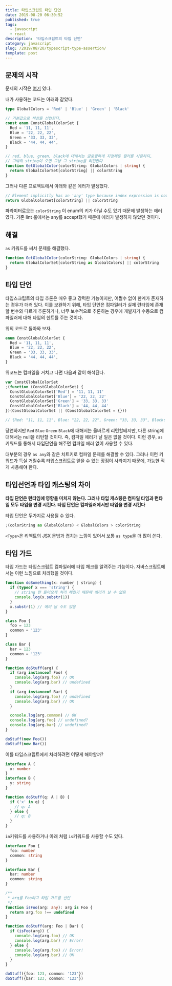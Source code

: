 ```yaml
---
title: 타입스크립트 타입 단언
date: 2019-08-20 06:30:52
published: true
tags:
  - javascript
  - react
description: '타입스크립트의 타입 단언'
category: javascript
slug: /2019/08/20/typescript-type-assertion/
template: post
---
```


## 문제의 시작

문제의 시작은 [여기](/2019/06/17/typescript-type-enum-partial-record/) 였다.

내가 사용하는 코드는 아래와 같았다.

```typescript
type GlobalColors = 'Red' | 'Blue' | 'Green' | 'Black'

// 기본값으로 색상을 선언한다.
const enum ConstGlobalColorSet {
  Red = '11, 11, 11',
  Blue = '22, 22, 22',
  Green = '33, 33, 33',
  Black = '44, 44, 44',
}

// red, blue, green, black에 대해서는 글로벌하게 지정해둔 컬러를 사용하되,
// 그밖의 string이 오면 그냥 그 string을 리턴한다
function GetGlobalColor(colorString: GlobalColors | string) {
  return GlobalColorSet[colorString] || colorString
}
```

그러나 다른 프로젝트에서 아래와 같은 에러가 발생했다.

```javascript
// Element implicitly has an 'any' type because index expression is not of type 'number'.
return GlobalColorSet[colorString] || colorString
```

파라미터로오는 `colorString` 이 enum의 키가 아닐 수도 있기 때문에 발생하는 에러 였다. 기존 lint 룰에서는 any를 accept했기 때문에 에러가 발생하지 않았던 것이다.

## 해결

`as` 키워드를 써서 문제를 해결했다.

```typescript
function GetGlobalColor(colorString: GlobalColors | string) {
  return GlobalColorSet[colorString as GlobalColors] || colorString
}
```

## 타입 단언

타입스크립트의 타입 추론은 매우 좋고 강력한 기능이지만, 어쩔수 없이 한계가 존재하는 경우가 더러 있다. 이를 보완하기 위해, 타입 단언은 컴파일러가 실제 런타임에 존재할 변수와 다르게 추론하거나, 너무 보수적으로 추론하는 경우에 개발자가 수동으로 컴파일러에 대해 타입의 힌트를 주는 것이다.

위의 코드로 돌아와 보자.

```typescript
enum ConstGlobalColorSet {
  Red = '11, 11, 11',
  Blue = '22, 22, 22',
  Green = '33, 33, 33',
  Black = '44, 44, 44',
}
```

위코드는 컴파일을 거치고 나면 다음과 같이 해석된다.

```javascript
var ConstGlobalColorSet
;(function (ConstGlobalColorSet) {
  ConstGlobalColorSet['Red'] = '11, 11, 11'
  ConstGlobalColorSet['Blue'] = '22, 22, 22'
  ConstGlobalColorSet['Green'] = '33, 33, 33'
  ConstGlobalColorSet['Black'] = '44, 44, 44'
})(ConstGlobalColorSet || (ConstGlobalColorSet = {}))

// {Red: "11, 11, 11", Blue: "22, 22, 22", Green: "33, 33, 33", Black: "44, 44, 44"}
```

당연하지만 `Red` `Blue` `Green` `Black`에 대해서는 올바르게 리턴할테지만, 다른 string에 대해서는 null을 리턴할 것이다. 즉, 컴파일 에러가 날 일은 없을 것이다. 이런 경우, `as` 키워드를 통해서 타입단언을 해주면 컴파일 에러 없이 사용할 수 있다.

대부분의 경우 `as any`와 같은 치트키로 컴파일 문제를 해결할 수 있다. 그러나 이런 키워드가 득실 거릴수록 타입스크립트로 얻을 수 있는 장점이 사라지기 때문에, 가능한 적게 사용해야 한다.

## 타입선언과 타입 캐스팅의 차이

**타입 단언은 런타임에 영향을 미치지 않는다. 그러나 타입 캐스팅은 컴파일 타임과 런타임 모두 타입을 변경 시킨다. 타입 단언은 컴파일러에서만 타입을 변경 시킨다**

타입 단언은 두가지로 사용될 수 있다.

```typescript
;(colorString as GlobalColors) < GlobalColors > colorString
```

`<Type>`은 리액트의 JSX 문법과 겹치는 느낌이 있어서 보통 `as type`을 더 많이 쓴다.

## 타입 가드

타입 가드는 타입스크립트 컴파일러에 타입 체크를 알려주는 기능이다. 자바스크립트에서는 이런 느낌으로 처리했을 것이다.

```javascript
function doSomething(x: number | string) {
  if (typeof x === 'string') {
    // string 만 들어오게 처리 해줬기 때문에 에러가 날 수 없음
    console.log(x.substr(1))
  }
  x.substr(1) // 에러 날 수도 있음
}

class Foo {
  foo = 123
  common = '123'
}

class Bar {
  bar = 123
  common = '123'
}

function doStuff(arg) {
  if (arg instanceof Foo) {
    console.log(arg.foo) // OK
    console.log(arg.bar) // undefined
  }
  if (arg instanceof Bar) {
    console.log(arg.foo) // undefined
    console.log(arg.bar) // OK
  }

  console.log(arg.common) // OK
  console.log(arg.foo) // undefined?
  console.log(arg.bar) // undefined?
}

doStuff(new Foo())
doStuff(new Bar())
```

이를 타입스크립트에서 처리하려면 어떻게 해야할까?

```typescript
interface A {
  x: number
}
interface B {
  y: string
}

function doStuff(q: A | B) {
  if ('x' in q) {
    // q: A
  } else {
    // q: B
  }
}
```

`in`키워드를 사용하거나 아래 처럼 `is`키워드를 사용할 수도 있다.

```typescript
interface Foo {
  foo: number
  common: string
}

interface Bar {
  bar: number
  common: string
}

/**
 * arg를 Foo라고 타입 가드를 선언
 */
function isFoo(arg: any): arg is Foo {
  return arg.foo !== undefined
}

function doStuff(arg: Foo | Bar) {
  if (isFoo(arg)) {
    console.log(arg.foo) // OK
    console.log(arg.bar) // Error!
  } else {
    console.log(arg.foo) // Error!
    console.log(arg.bar) // OK
  }
}

doStuff({foo: 123, common: '123'})
doStuff({bar: 123, common: '123'})
```
